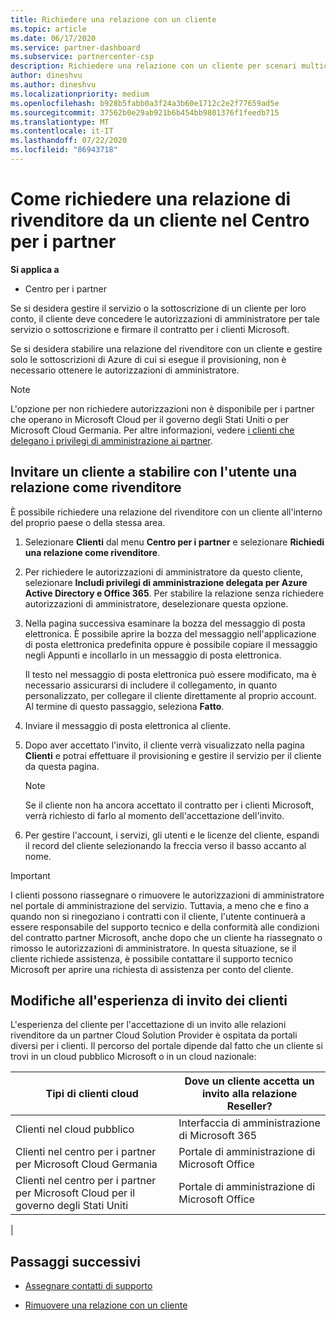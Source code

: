 ```yaml
---
title: Richiedere una relazione con un cliente
ms.topic: article
ms.date: 06/17/2020
ms.service: partner-dashboard
ms.subservice: partnercenter-csp
description: Richiedere una relazione con un cliente per scenari multicanale e multicanale o se è necessario ripristinare i privilegi amministrativi delegati per un cliente.
author: dineshvu
ms.author: dineshvu
ms.localizationpriority: medium
ms.openlocfilehash: b928b5fabb0a3f24a3b60e1712c2e2f77659ad5e
ms.sourcegitcommit: 37562b0e29ab921b6b454bb9801376f1feedb715
ms.translationtype: MT
ms.contentlocale: it-IT
ms.lasthandoff: 07/22/2020
ms.locfileid: "86943718"
---
```

# <a name="how-to-request-a-reseller-relationship-from-a-customer-in-partner-center"></a>Come richiedere una relazione di rivenditore da un cliente nel Centro per i partner

**Si applica a**

- Centro per i partner

Se si desidera gestire il servizio o la sottoscrizione di un cliente per loro conto, il cliente deve concedere le autorizzazioni di amministratore per tale servizio o sottoscrizione e firmare il contratto per i clienti Microsoft.

Se si desidera stabilire una relazione del rivenditore con un cliente e gestire solo le sottoscrizioni di Azure di cui si esegue il provisioning, non è necessario ottenere le autorizzazioni di amministratore.

>[!NOTE] 
>L'opzione per non richiedere autorizzazioni non è disponibile per i partner che operano in Microsoft Cloud per il governo degli Stati Uniti o per Microsoft Cloud Germania. Per altre informazioni, vedere [i clienti che delegano i privilegi di amministrazione ai partner](customers-revoke-admin-privileges.md).

## <a name="invite-a-customer-to-establish-a-reseller-relationship-with-you"></a>Invitare un cliente a stabilire con l'utente una relazione come rivenditore

È possibile richiedere una relazione del rivenditore con un cliente all'interno del proprio paese o della stessa area.

1. Selezionare **Clienti** dal menu **Centro per i partner** e selezionare **Richiedi una relazione come rivenditore**.

2. Per richiedere le autorizzazioni di amministratore da questo cliente, selezionare **Includi privilegi di amministrazione delegata per Azure Active Directory e Office 365**. Per stabilire la relazione senza richiedere autorizzazioni di amministratore, deselezionare questa opzione.

3. Nella pagina successiva esaminare la bozza del messaggio di posta elettronica. È possibile aprire la bozza del messaggio nell'applicazione di posta elettronica predefinita oppure è possibile copiare il messaggio negli Appunti e incollarlo in un messaggio di posta elettronica.

   Il testo nel messaggio di posta elettronica può essere modificato, ma è necessario assicurarsi di includere il collegamento, in quanto personalizzato, per collegare il cliente direttamente al proprio account. Al termine di questo passaggio, seleziona **Fatto**.

4. Inviare il messaggio di posta elettronica al cliente.

5. Dopo aver accettato l'invito, il cliente verrà visualizzato nella pagina **Clienti** e potrai effettuare il provisioning e gestire il servizio per il cliente da questa pagina.

   > [!NOTE]
   > Se il cliente non ha ancora accettato il contratto per i clienti Microsoft, verrà richiesto di farlo al momento dell'accettazione dell'invito. 

6. Per gestire l'account, i servizi, gli utenti e le licenze del cliente, espandi il record del cliente selezionando la freccia verso il basso accanto al nome.

> [!IMPORTANT]  
> I clienti possono riassegnare o rimuovere le autorizzazioni di amministratore nel portale di amministrazione del servizio. Tuttavia, a meno che e fino a quando non si rinegoziano i contratti con il cliente, l'utente continuerà a essere responsabile del supporto tecnico e della conformità alle condizioni del contratto partner Microsoft, anche dopo che un cliente ha riassegnato o rimosso le autorizzazioni di amministratore. In questa situazione, se il cliente richiede assistenza, è possibile contattare il supporto tecnico Microsoft per aprire una richiesta di assistenza per conto del cliente.

## <a name="changes-to-the-customer-invitation-experience"></a>Modifiche all'esperienza di invito dei clienti

L'esperienza del cliente per l'accettazione di un invito alle relazioni rivenditore da un partner Cloud Solution Provider è ospitata da portali diversi per i clienti. Il percorso del portale dipende dal fatto che un cliente si trovi in un cloud pubblico Microsoft o in un cloud nazionale:

|Tipi di clienti cloud  | Dove un cliente accetta un invito alla relazione Reseller? |
|---------|---------
| Clienti nel cloud pubblico | Interfaccia di amministrazione di Microsoft 365 |
| Clienti nel centro per i partner per Microsoft Cloud Germania | Portale di amministrazione di Microsoft Office |
| Clienti nel centro per i partner per Microsoft Cloud per il governo degli Stati Uniti | Portale di amministrazione di Microsoft Office |
|

## <a name="next-steps"></a>Passaggi successivi

- [Assegnare contatti di supporto](assign-support-contacts.md)

- [Rimuovere una relazione con un cliente](remove-a-relationship.md)
